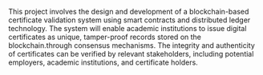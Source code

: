 This project involves the design and development of a blockchain-based certificate validation system using smart contracts and distributed ledger technology.
The system will enable academic institutions to issue digital certificates as unique, tamper-proof records stored on the blockchain.through consensus mechanisms. 
The integrity and authenticity of certificates can be verified by relevant stakeholders, including potential employers, academic institutions, and certificate holders.
